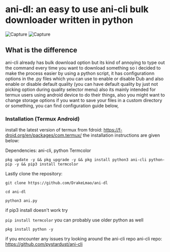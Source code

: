# ani-dl: an easy to use ani-cli bulk downloader written in python

![Capture](https://github.com/user-attachments/assets/fa5b5275-c070-461b-80f4-f3f231365af7)
![Capture](https://github.com/user-attachments/assets/e132ebb5-3898-421e-bddb-a9c2b32724ca)

## What is the difference
ani-cli already has bulk download option but its kind of annoying to type out the command every time you want to download something so i decided to make the process easier by using a python script, it has configurationn options in the .py files which you can use to enable or disable Dub and also enable or disable default quality (you can have default quality by just not picking option during quality selector menu) also its mainly intended for termux users using android device to do their things, also you might want to change storage options if you want to save your files in a custom directory or something, you can find configuration guide below,

### Installation (Termux Android)
install the latest version of termux from fdroid: https://f-droid.org/en/packages/com.termux/
the installation instructions are given below:

Dependencies: ani-cli, python Termcolor

```pkg update -y && pkg upgrade -y && pkg install python3 ani-cli python-pip -y && pip3 install termcolor```

Lastly clone the repository:

```git clone https://github.com/DrakeLmao/ani-dl```

```cd ani-dl```

```python3 ani.py```

if pip3 install doesn't work try

```pip install termcolor```
you can probably use older python as well

```pkg install python -y```

if you encounter any issues try looking around the ani-cli repo
ani-cli repo: https://github.com/pystardust/ani-cli
